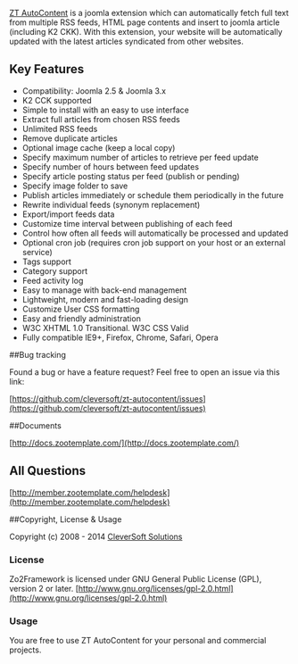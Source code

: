 [ZT AutoContent](http://www.zootemplate.com/joomla-extensions/zt-autocontent) is a joomla extension which can automatically fetch full text from multiple RSS feeds, HTML page contents and insert to joomla article (including K2 CKK). With this extension, your website will be automatically updated with the latest articles syndicated from other websites.

## Key Features

* Compatibility: Joomla 2.5 & Joomla 3.x
* K2 CCK supported
* Simple to install with an easy to use interface
* Extract full articles from chosen RSS feeds
* Unlimited RSS feeds
* Remove duplicate articles
* Optional image cache (keep a local copy)
* Specify maximum number of articles to retrieve per feed update
* Specify number of hours between feed updates
* Specify article posting status per feed (publish or pending)
* Specify image folder to save
* Publish articles immediately or schedule them periodically in the future
* Rewrite individual feeds (synonym replacement)
* Export/import feeds data
* Customize time interval between publishing of each feed
* Control how often all feeds will automatically be processed and updated
* Optional cron job (requires cron job support on your host or an external service)
* Tags support
* Category support
* Feed activity log
* Easy to manage with back-end management
* Lightweight, modern and fast-loading design
* Customize User CSS formatting
* Easy and friendly administration
* W3C XHTML 1.0 Transitional. W3C CSS Valid
* Fully compatible IE9+, Firefox, Chrome, Safari, Opera

##Bug tracking

Found a bug or have a feature request? Feel free to open an issue via this link:

[https://github.com/cleversoft/zt-autocontent/issues](https://github.com/cleversoft/zt-autocontent/issues)


##Documents

[http://docs.zootemplate.com/](http://docs.zootemplate.com/)

## All Questions

[http://member.zootemplate.com/helpdesk](http://member.zootemplate.com/helpdesk)

##Copyright, License & Usage

Copyright (c) 2008 - 2014 [CleverSoft Solutions](http://cleversoft.co)

### License

Zo2Framework is licensed under GNU General Public License (GPL), version 2 or later.
[http://www.gnu.org/licenses/gpl-2.0.html](http://www.gnu.org/licenses/gpl-2.0.html)

### Usage

You are free to use ZT AutoContent for your personal and commercial projects. 

